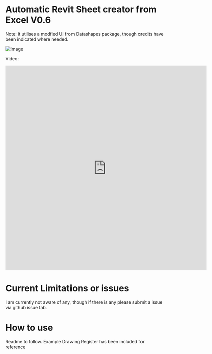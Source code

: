 
# Automatic Revit Sheet creator from Excel V0.6

Note: it utilises a modfied UI from Datashapes package, though credits have been indicated where needed.

![Image](https://github.com/brencass/DynamoGraphs/blob/master/0001-Excel%20to%20Revit%20Sheet%20Creation/Sheet%20Creation%20Script%20Overview.png?raw=true)

Video: 

<iframe width="640" height="650" src="https://screencast.autodesk.com/Embed/Timeline/21e6fe2e-cb67-41e8-81d7-2e085b04d145" frameborder="0" allowfullscreen webkitallowfullscreen></iframe>

# Current Limitations or issues

I am currently not aware of any, though if there is any please submit a issue via github issue tab.

# How to use
Readme to follow.
Example Drawing Register has been included for reference
